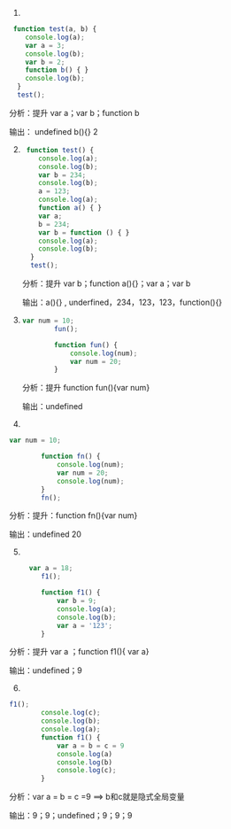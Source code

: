 1.  

   ```javascript
    function test(a, b) {
       console.log(a);
       var a = 3;
       console.log(b);
       var b = 2;
       function b() { }
       console.log(b);
     }
     test();
   ```

   分析：提升 var a；var b；function b

   输出： undefined b(){} 2

2. ```javascript
    function test() {
       console.log(a);
       console.log(b);
       var b = 234;
       console.log(b);
       a = 123;
       console.log(a);
       function a() { }
       var a;
       b = 234;
       var b = function () { }
       console.log(a);
       console.log(b);
     }
     test();
   ```

    分析：提升 var b；function a(){}；var a；var b

   输出：a(){} , underfined，234，123，123，function(){}

   

3. ```javascript
   var num = 10;
           fun();
   
           function fun() {
               console.log(num);
               var num = 20;
           }
   ```

    分析：提升 function fun(){var num}

   输出：undefined

4.  

   ```javascript
   var num = 10;
   
           function fn() {
               console.log(num);
               var num = 20;
               console.log(num);
           }
           fn();
   ```

   分析：提升：function fn(){var num}

   输出：undefined 20

5.  

   ```javascript
        var a = 18;
           f1();
   
           function f1() {
               var b = 9;
               console.log(a);
               console.log(b);
               var a = '123';
           }
   ```

   分析：提升 var a ；function f1(){ var a} 

   输出：undefined；9

6.  

   ```javascript
   f1();
           console.log(c);
           console.log(b);
           console.log(a);
           function f1() {
               var a = b = c = 9
               console.log(a)
               console.log(b)
               console.log(c);
           }
   ```

   分析：var a = b = c =9   ==> b和c就是隐式全局变量

   输出：9；9；undefined；9；9；9

